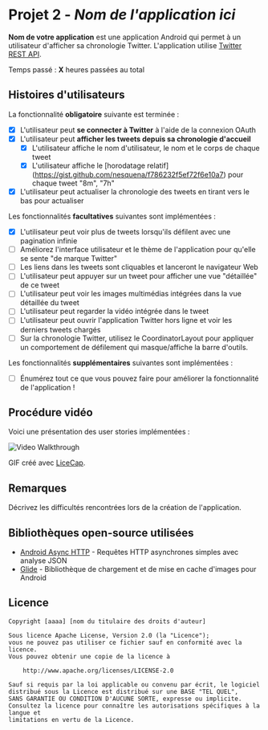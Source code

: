 # Projet 2 - *Nom de l'application ici*

**Nom de votre application** est une application Android qui permet à un utilisateur d'afficher sa chronologie Twitter. L'application utilise [Twitter REST API](https://dev.twitter.com/rest/public).

Temps passé : **X** heures passées au total

## Histoires d'utilisateurs

La fonctionnalité **obligatoire** suivante est terminée :

- [X] L'utilisateur peut **se connecter à Twitter** à l'aide de la connexion OAuth
- [X] L'utilisateur peut **afficher les tweets depuis sa chronologie d'accueil**
  - [X] L'utilisateur affiche le nom d'utilisateur, le nom et le corps de chaque tweet
  - [X] L'utilisateur affiche le [horodatage relatif] (https://gist.github.com/nesquena/f786232f5ef72f6e10a7) pour chaque tweet "8m", "7h"
- [X] L'utilisateur peut actualiser la chronologie des tweets en tirant vers le bas pour actualiser

Les fonctionnalités **facultatives** suivantes sont implémentées :

- [X] L'utilisateur peut voir plus de tweets lorsqu'ils défilent avec une pagination infinie
- [ ] Améliorez l'interface utilisateur et le thème de l'application pour qu'elle se sente "de marque Twitter"
- [ ] Les liens dans les tweets sont cliquables et lanceront le navigateur Web
- [ ] L'utilisateur peut appuyer sur un tweet pour afficher une vue "détaillée" de ce tweet
- [ ] L'utilisateur peut voir les images multimédias intégrées dans la vue détaillée du tweet
- [ ] L'utilisateur peut regarder la vidéo intégrée dans le tweet
- [ ] L'utilisateur peut ouvrir l'application Twitter hors ligne et voir les derniers tweets chargés
- [ ] Sur la chronologie Twitter, utilisez le CoordinatorLayout pour appliquer un comportement de défilement qui masque/affiche la barre d'outils.

Les fonctionnalités **supplémentaires** suivantes sont implémentées :

- [ ] Énumérez tout ce que vous pouvez faire pour améliorer la fonctionnalité de l'application !

## Procédure vidéo

Voici une présentation des user stories implémentées :

<img src='http://i.imgur.com/link/to/your/gif/file.gif' title='Video Walkthrough' width='' alt='Video Walkthrough' />

GIF créé avec [LiceCap](http://www.cockos.com/licecap/).

## Remarques

Décrivez les difficultés rencontrées lors de la création de l'application.

## Bibliothèques open-source utilisées

- [Android Async HTTP](https://github.com/codepath/CPAsyncHttpClient) - Requêtes HTTP asynchrones simples avec analyse JSON
- [Glide](https://github.com/bumptech/glide) - Bibliothèque de chargement et de mise en cache d'images pour Android

## Licence

    Copyright [aaaa] [nom du titulaire des droits d'auteur]

    Sous licence Apache License, Version 2.0 (la "Licence");
    vous ne pouvez pas utiliser ce fichier sauf en conformité avec la licence.
    Vous pouvez obtenir une copie de la licence à

        http://www.apache.org/licenses/LICENSE-2.0

    Sauf si requis par la loi applicable ou convenu par écrit, le logiciel
    distribué sous la Licence est distribué sur une BASE "TEL QUEL",
    SANS GARANTIE OU CONDITION D'AUCUNE SORTE, expresse ou implicite.
    Consultez la licence pour connaître les autorisations spécifiques à la langue et
    limitations en vertu de la Licence.